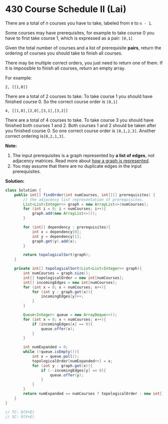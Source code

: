 # 430 Course Schedule II (Lai)

There are a total of *n* courses you have to take, labeled from `0` to `n - 1`.

Some courses may have prerequisites, for example to take course 0 you have to first take course 1, which is expressed as a pair: `[0,1]`

Given the total number of courses and a list of prerequisite **pairs**, return the ordering of courses you should take to finish all courses.

There may be multiple correct orders, you just need to return one of them. If it is impossible to finish all courses, return an empty array.

For example:

```
2, [[1,0]]
```

There are a total of 2 courses to take. To take course 1 you should have finished course 0. So the correct course order is `[0,1]`

```
4, [[1,0],[2,0],[3,1],[3,2]]
```

There are a total of 4 courses to take. To take course 3 you should have finished both courses 1 and 2. Both courses 1 and 2 should be taken after you finished course 0. So one correct course order is `[0,1,2,3]`. Another correct ordering is`[0,2,1,3]`.

**Note:**

1. The input prerequisites is a graph represented by **a list of edges**, not adjacency matrices. Read more about [how a graph is represented](https://www.khanacademy.org/computing/computer-science/algorithms/graph-representation/a/representing-graphs).
2. You may assume that there are no duplicate edges in the input prerequisites.



**Solution:**

```java
class Solution {
    public int[] findOrder(int numCourses, int[][] prerequisites) {
        // the adjacency list representation of prerequisites.
        List<List<Integer>> graph = new ArrayList<>(numCourses);
        for (int i = 0; i < numCourses; i++){
            graph.add(new ArrayList<>());
        }

        for (int[] dependency : prerequisites){
            int x = dependency[0];
            int y = dependency[1];
            graph.get(y).add(x);
        }

        return topologicalSort(graph);
    }

    private int[] topologicalSort(List<List<Integer>> graph){
        int numCourses = graph.size();
        int[] topologicalOrder = new int[numCourses];
        int[] incomingEdges = new int[numCourses];
        for (int x = 0; x < numCourses; x++){
            for (int y : graph.get(x)){
                incomingEdges[y]++;
            }
        }

        Queue<Integer> queue = new ArrayDeque<>();
        for (int x = 0; x < numCourses; x++){
            if (incomingEdges[x] == 0){
                queue.offer(x);
            }
        }

        int numExpanded = 0;
        while (!queue.isEmpty()){
            int x = queue.poll();
            topologicalOrder[numExpanded++] = x;
            for (int y : graph.get(x)){
                if (--incomingEdges[y] == 0){
                    queue.offer(y);
                }
            }
        }
        return numExpanded == numCourses ? topologicalOrder : new int[]{};
    }
}

// TC: O(V+E)
// SC: O(V+E)
```

